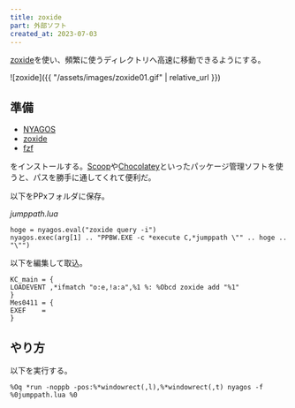 ```yaml
---
title: zoxide
part: 外部ソフト
created_at: 2023-07-03
---
```

[zoxide](https://github.com/ajeetdsouza/zoxide)を使い、頻繁に使うディレクトリへ高速に移動できるようにする。

![zoxide]({{ "/assets/images/zoxide01.gif" | relative_url }})

## 準備

- [NYAGOS](https://github.com/nyaosorg/nyagos)
- [zoxide](https://github.com/ajeetdsouza/zoxide)
- [fzf](https://github.com/junegunn/fzf)

をインストールする。[Scoop](https://scoop.sh/)や[Chocolatey](https://chocolatey.org/)といったパッケージ管理ソフトを使うと、パスを勝手に通してくれて便利だ。

以下をPPxフォルダに保存。

_jumppath.lua_

```
hoge = nyagos.eval("zoxide query -i")
nyagos.exec(arg[1] .. "PPBW.EXE -c *execute C,*jumppath \"" .. hoge .. "\"")
```

以下を編集して取込。

```
KC_main = {
LOADEVENT ,*ifmatch "o:e,!a:a",%1 %: %Obcd zoxide add "%1"
}
Mes0411	= {
EXEF	= 
}
```

## やり方

以下を実行する。

```text
%Oq *run -noppb -pos:%*windowrect(,l),%*windowrect(,t) nyagos -f %0jumppath.lua %0
```
